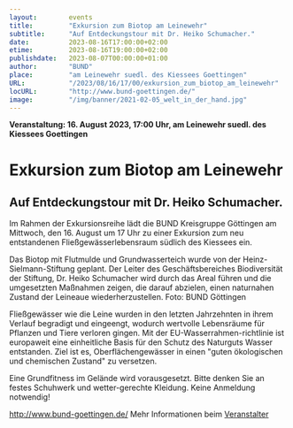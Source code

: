 ```yaml
---
layout:        events
title:         "Exkursion zum Biotop am Leinewehr"
subtitle:      "Auf Entdeckungstour mit Dr. Heiko Schumacher."
date:          2023-08-16T17:00:00+02:00
etime:         2023-08-16T19:00:00+02:00
publishdate:   2023-08-07T00:00:00+01:00
author:        "BUND"
place:         "am Leinewehr suedl. des Kiessees Goettingen"
URL:           "/2023/08/16/17/00/exkursion_zum_biotop_am_leinewehr"
locURL:        "http://www.bund-goettingen.de/"
image:         "/img/banner/2021-02-05_welt_in_der_hand.jpg"
---
```


**Veranstaltung: 16. August 2023, 17:00 Uhr, am Leinewehr suedl. des Kiessees Goettingen**

Exkursion zum Biotop am Leinewehr
===========

Auf Entdeckungstour mit Dr. Heiko Schumacher.
-----------
Im Rahmen der Exkursionsreihe lädt die BUND Kreisgruppe Göttingen am Mittwoch, den 16. August um 17 Uhr zu einer Exkursion zum neu entstandenen Fließgewässerlebensraum südlich des Kiessees ein.

Das Biotop mit Flutmulde und Grundwasserteich wurde von der Heinz-Sielmann-Stiftung geplant. Der Leiter des Geschäftsbereiches Biodiversität der Stiftung, Dr. Heiko Schumacher wird durch das Areal führen und die umgesetzten Maßnahmen zeigen, die darauf abzielen, einen naturnahen Zustand der Leineaue wiederherzustellen.
   Foto: BUND Göttingen

Fließgewässer wie die Leine wurden in den letzten Jahrzehnten in ihrem Verlauf begradigt und eingeengt, wodurch wertvolle Lebensräume für Pflanzen und Tiere verloren gingen. Mit der EU-Wasserrahmen-richtlinie ist europaweit eine einheitliche Basis für den Schutz des Naturguts Wasser entstanden. Ziel ist es, Oberflächengewässer in einen "guten ökologischen und chemischen Zustand" zu versetzen.

Eine Grundfitness im Gelände wird vorausgesetzt. Bitte denken Sie an festes Schuhwerk und wetter-gerechte Kleidung. Keine Anmeldung notwendig!

http://www.bund-goettingen.de/
Mehr Informationen beim [Veranstalter](http://www.bund-goettingen.de/)
